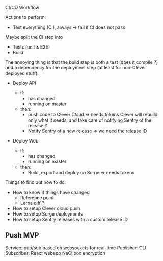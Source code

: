 CI/CD Workflow

Actions to perform:

- Test everything (CI), always
  -> fail if CI does not pass

Maybe split the CI step into

- Tests (unit & E2E)
- Build

The annoying thing is that the build step is both a test (does it compile ?)
and a dependency for the deployment step (at least for non-Clever deployed stuff).

- Deploy API

  - if:
    - has changed
    - running on master
  - then:
    - push code to Clever Cloud
      => needs tokens
      Clever will rebuild only what it needs,
      and take care of notifying Sentry of the release ?
    - Notify Sentry of a new release => we need the release ID

- Deploy Web
  - if:
    - has changed
    - running on master
  - then:
    - Build, export and deploy on Surge
      => needs tokens

Things to find out how to do:

- How to know if things have changed
  - Reference point
  - Lerna diff ?
- How to setup Clever cloud push
- How to setup Surge deployments
- How to setup Sentry releases with a custom release ID

## Push MVP

Service: pub/sub based on websockets for real-time
Publisher: CLI
Subscriber: React webapp
NaCl box encryption
